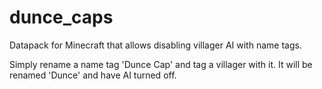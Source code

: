 # dunce_caps
Datapack for Minecraft that allows disabling villager AI with name tags.

Simply rename a name tag 'Dunce Cap' and tag a villager with it. It will be renamed 'Dunce' and have AI turned off.
